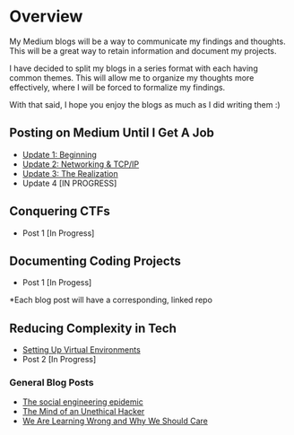 # Overview

My Medium blogs will be a way to communicate my findings and thoughts. This will be a great way to retain information and document my projects. 

I have decided to split my blogs in a series format with each having common themes. This will allow me to organize my thoughts more effectively, where I will be forced to formalize my findings.

With that said, I hope you enjoy the blogs as much as I did writing them :)
  
## Posting on Medium Until I Get A Job

- [Update 1: Beginning](https://medium.com/@dyang./posting-on-medium-until-i-get-a-security-job-update-1-beginning-294ba5411370)
- [Update 2: Networking & TCP/IP](https://medium.com/@dyang./posting-on-medium-until-i-get-a-job-update-2-networking-tcp-ip-63aed0aef48b)
- [Update 3: The Realization](https://medium.com/@dyang./posting-on-medium-until-i-get-a-job-update-3-the-realization-b1e3884a8821)
- Update 4 [IN PROGRESS]

## Conquering CTFs
- Post 1 [In Progress]

## Documenting Coding Projects
- Post 1 [In Progess]

*Each blog post will have a corresponding, linked repo

## Reducing Complexity in Tech
- [Setting Up Virtual Environments](https://medium.com/@dyang./reducing-complexity-in-a-complex-world-virtual-environments-bc51d08f5e80)
- Post 2 [In Progress]

### General Blog Posts
- [The social engineering epidemic](https://short.sweet.pub/the-social-engineering-epidemic-babf5b127cb9)
- [The Mind of an Unethical Hacker](https://short.sweet.pub/the-mind-of-an-unethical-hacker-1b0d489ee717)
- [We Are Learning Wrong and Why We Should Care](https://medium.com/@dyang./we-are-learning-wrong-and-why-we-should-care-cc3aaba351c5)
